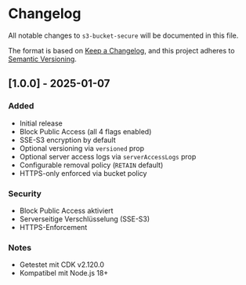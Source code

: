 # Changelog

All notable changes to `s3-bucket-secure` will be documented in this file.

The format is based on [Keep a Changelog](https://keepachangelog.com/en/1.0.0/),
and this project adheres to [Semantic Versioning](https://semver.org/spec/v2.0.0.html).

## [1.0.0] - 2025-01-07

### Added
- Initial release
- Block Public Access (all 4 flags enabled)
- SSE-S3 encryption by default
- Optional versioning via `versioned` prop
- Optional server access logs via `serverAccessLogs` prop
- Configurable removal policy (`RETAIN` default)
- HTTPS-only enforced via bucket policy

### Security
- Block Public Access aktiviert
- Serverseitige Verschlüsselung (SSE-S3)
- HTTPS-Enforcement

### Notes
- Getestet mit CDK v2.120.0
- Kompatibel mit Node.js 18+
